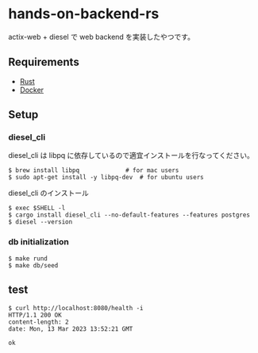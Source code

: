 # hands-on-backend-rs

actix-web + diesel で web backend を実装したやつです。

## Requirements

- [Rust](https://www.rust-lang.org/ja/tools/install)
- [Docker](https://www.docker.com/)

## Setup

### diesel_cli

diesel_cli は libpq に依存しているので適宜インストールを行なってください。

```shell
$ brew install libpq             # for mac users
$ sudo apt-get install -y libpq-dev  # for ubuntu users
```

diesel_cli のインストール

```shell
$ exec $SHELL -l
$ cargo install diesel_cli --no-default-features --features postgres
$ diesel --version
```

### db initialization

```shell
$ make rund
$ make db/seed
```

## test

```shell
$ curl http://localhost:8080/health -i
HTTP/1.1 200 OK
content-length: 2
date: Mon, 13 Mar 2023 13:52:21 GMT

ok   
```
